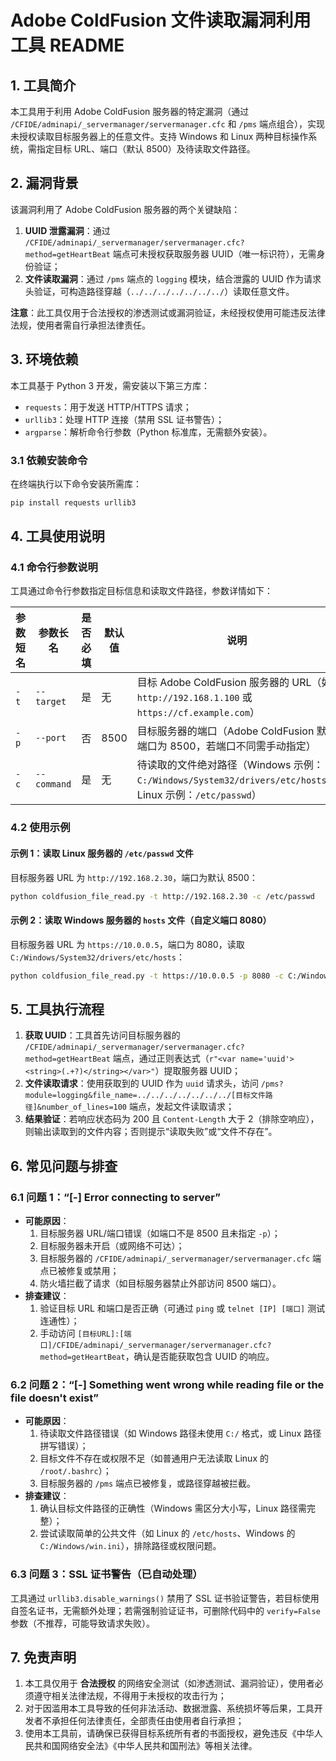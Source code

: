 # Adobe ColdFusion 文件读取漏洞利用工具 README


## 1. 工具简介
本工具用于利用 Adobe ColdFusion 服务器的特定漏洞（通过 `/CFIDE/adminapi/_servermanager/servermanager.cfc` 和 `/pms` 端点组合），实现未授权读取目标服务器上的任意文件。支持 Windows 和 Linux 两种目标操作系统，需指定目标 URL、端口（默认 8500）及待读取文件路径。


## 2. 漏洞背景
该漏洞利用了 Adobe ColdFusion 服务器的两个关键缺陷：
1. **UUID 泄露漏洞**：通过 `/CFIDE/adminapi/_servermanager/servermanager.cfc?method=getHeartBeat` 端点可未授权获取服务器 UUID（唯一标识符），无需身份验证；
2. **文件读取漏洞**：通过 `/pms` 端点的 `logging` 模块，结合泄露的 UUID 作为请求头验证，可构造路径穿越（`../../../../../../../`）读取任意文件。

**注意**：此工具仅用于合法授权的渗透测试或漏洞验证，未经授权使用可能违反法律法规，使用者需自行承担法律责任。


## 3. 环境依赖
本工具基于 Python 3 开发，需安装以下第三方库：
- `requests`：用于发送 HTTP/HTTPS 请求；
- `urllib3`：处理 HTTP 连接（禁用 SSL 证书警告）；
- `argparse`：解析命令行参数（Python 标准库，无需额外安装）。

### 3.1 依赖安装命令
在终端执行以下命令安装所需库：
```bash
pip install requests urllib3
```


## 4. 工具使用说明
### 4.1 命令行参数说明
工具通过命令行参数指定目标信息和读取文件路径，参数详情如下：

| 参数短名 | 参数长名 | 是否必填 | 默认值 | 说明 |
|----------|----------|----------|--------|------|
| `-t`     | `--target` | 是       | 无     | 目标 Adobe ColdFusion 服务器的 URL（如 `http://192.168.1.100` 或 `https://cf.example.com`） |
| `-p`     | `--port`  | 否       | 8500   | 目标服务器的端口（Adobe ColdFusion 默认端口为 8500，若端口不同需手动指定） |
| `-c`     | `--command` | 是      | 无     | 待读取的文件绝对路径（Windows 示例：`C:/Windows/System32/drivers/etc/hosts`；Linux 示例：`/etc/passwd`） |


### 4.2 使用示例
#### 示例 1：读取 Linux 服务器的 `/etc/passwd` 文件
目标服务器 URL 为 `http://192.168.2.30`，端口为默认 8500：
```bash
python coldfusion_file_read.py -t http://192.168.2.30 -c /etc/passwd
```

#### 示例 2：读取 Windows 服务器的 `hosts` 文件（自定义端口 8080）
目标服务器 URL 为 `https://10.0.0.5`，端口为 8080，读取 `C:/Windows/System32/drivers/etc/hosts`：
```bash
python coldfusion_file_read.py -t https://10.0.0.5 -p 8080 -c C:/Windows/System32/drivers/etc/hosts
```


## 5. 工具执行流程
1. **获取 UUID**：工具首先访问目标服务器的 `/CFIDE/adminapi/_servermanager/servermanager.cfc?method=getHeartBeat` 端点，通过正则表达式（`r"<var name='uuid'><string>(.+?)</string></var>"`）提取服务器 UUID；
2. **文件读取请求**：使用获取到的 UUID 作为 `uuid` 请求头，访问 `/pms?module=logging&file_name=../../../../../../../[目标文件路径]&number_of_lines=100` 端点，发起文件读取请求；
3. **结果验证**：若响应状态码为 200 且 `Content-Length` 大于 2（排除空响应），则输出读取到的文件内容；否则提示“读取失败”或“文件不存在”。


## 6. 常见问题与排查
### 6.1 问题 1：“[-] Error connecting to server”
- **可能原因**：
  1. 目标服务器 URL/端口错误（如端口不是 8500 且未指定 `-p`）；
  2. 目标服务器未开启（或网络不可达）；
  3. 目标服务器的 `/CFIDE/adminapi/_servermanager/servermanager.cfc` 端点已被修复或禁用；
  4. 防火墙拦截了请求（如目标服务器禁止外部访问 8500 端口）。
- **排查建议**：
  1. 验证目标 URL 和端口是否正确（可通过 `ping` 或 `telnet [IP] [端口]` 测试连通性）；
  2. 手动访问 `[目标URL]:[端口]/CFIDE/adminapi/_servermanager/servermanager.cfc?method=getHeartBeat`，确认是否能获取包含 UUID 的响应。

### 6.2 问题 2：“[-] Something went wrong while reading file or the file doesn't exist”
- **可能原因**：
  1. 待读取文件路径错误（如 Windows 路径未使用 `C:/` 格式，或 Linux 路径拼写错误）；
  2. 目标文件不存在或权限不足（如普通用户无法读取 Linux 的 `/root/.bashrc`）；
  3. 目标服务器的 `/pms` 端点已被修复，或路径穿越被拦截。
- **排查建议**：
  1. 确认目标文件路径的正确性（Windows 需区分大小写，Linux 路径需完整）；
  2. 尝试读取简单的公共文件（如 Linux 的 `/etc/hosts`、Windows 的 `C:/Windows/win.ini`），排除路径或权限问题。

### 6.3 问题 3：SSL 证书警告（已自动处理）
工具通过 `urllib3.disable_warnings()` 禁用了 SSL 证书验证警告，若目标使用自签名证书，无需额外处理；若需强制验证证书，可删除代码中的 `verify=False` 参数（不推荐，可能导致请求失败）。


## 7. 免责声明
1. 本工具仅用于 **合法授权** 的网络安全测试（如渗透测试、漏洞验证），使用者必须遵守相关法律法规，不得用于未授权的攻击行为；
2. 对于因滥用本工具导致的任何非法活动、数据泄露、系统损坏等后果，工具开发者不承担任何法律责任，全部责任由使用者自行承担；
3. 使用本工具前，请确保已获得目标系统所有者的书面授权，避免违反《中华人民共和国网络安全法》《中华人民共和国刑法》等相关法律。
